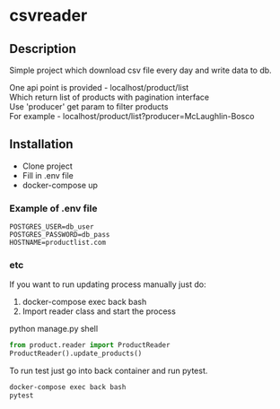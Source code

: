 # csvreader

## Description
Simple project which download csv file every day and write data to db.  

One api point is provided - localhost/product/list  
Which return list of products with pagination interface  
Use 'producer' get param to filter products  
For example - localhost/product/list?producer=McLaughlin-Bosco

## Installation

* Clone project
* Fill in .env file
* docker-compose up

### Example of .env file

```POSTGRES_DB=db_name
POSTGRES_USER=db_user
POSTGRES_PASSWORD=db_pass
HOSTNAME=productlist.com
```


### etc

If you want to run updating process manually just do:

1) docker-compose exec back bash
2) Import reader class and start the process

python manage.py shell
```python
from product.reader import ProductReader
ProductReader().update_products()
```

To run test just go into back container and run pytest.
```bash
docker-compose exec back bash
pytest
```
